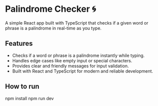 # Palindrome Checker 🌀

A simple React app built with TypeScript that checks if a given word or phrase is a palindrome in real-time as you type.

## Features

- Checks if a word or phrase is a palindrome instantly while typing.
- Handles edge cases like empty input or special characters.
- Provides clear and friendly messages for input validation.
- Built with React and TypeScript for modern and reliable development.

## How to run

npm install
npm run dev

